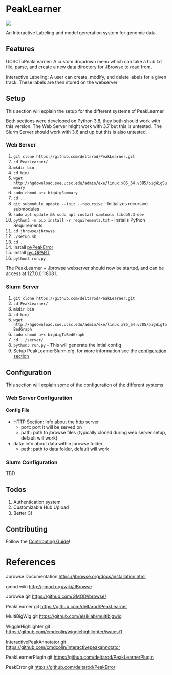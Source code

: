 # PeakLearner
![](https://travis-ci.com/PeakLearner/PeakLearner.svg?branch=master)

An Interactive Labeling and model generation system for genomic data.

## Features

UCSCToPeakLearner: A custom dropdown menu which can take a hub.txt file, parse, and create a new data directory for JBrowse to read from.

Interactive Labeling: A user can create, modify, and delete labels for a given track. These labels are then stored on the webserver

## Setup
This section will explain the setup for the different systems of PeakLearner

Both sections were developed on Python 3.8, they both should work with this version.
The Web Server might work with 3.7 but this is untested.
The Slurm Server should work with 3.6 and up but this is also untested. 

### Web Server
1. `git clone https://github.com/deltarod/PeakLearner.git`
2. `cd PeakLearner/`
3. `mkdir bin`
4. `cd bin/`
5. `wget http://hgdownload.soe.ucsc.edu/admin/exe/linux.x86_64.v385/bigWigSummary`
6. `sudo chmod a+x bigWigSummary`
7. `cd ..`
8. `git submodule update --init --recursive` - Initializes recursive submodules
9. `sudo apt update && sudo apt install samtools libdb5.3-dev`
10. `python3 -m pip install -r requirements.txt` - Installs Python Requirements
11. `cd jbrowse/jbrowse`
12. `./setup.sh`
13. `cd ..`
14. Install [pyPeakError](https://github.com/deltarod/PeakError/)
15. Install [pyLOPART](https://github.com/deltarod/LOPART)
16. `python3 run.py`

The PeakLearner + Jbrowse webserver should now be started, and can be access at 127.0.0.1:8081.

### Slurm Server
1. `git clone https://github.com/deltarod/PeakLearner.git`
2. `cd PeakLearner/`
3. `mkdir bin`
4. `cd bin/`
5. `wget http://hgdownload.soe.ucsc.edu/admin/exe/linux.x86_64.v385/bigWigToBedGraph`
6. `sudo chmod a+x bigWigToBedGraph`
7. `cd ../server/`
8. `python3 run.py` - This will generate the intial config
9. Setup PeakLearnerSlurm.cfg, for more information see the [configuration section](#configuration)


## Configuration
This section will explain some of the configuration of the different systems

### Web Server Configuration

#### Config File
- HTTP Section: Info about the http server
    - port: port it will be served on
    - path: path to jbrowse files (typically cloned during web server setup, default will work)
- data: Info about data within jbrowse folder
    - path: path to data folder, default will work


### Slurm Configuration
TBD

## Todos
1. Authentication system
2. Customizable Hub Upload
3. Better CI

## Contributing
Follow the [Contributing Guide](CONTRIBUTING.md)!


# References

Jbrowse Documentation               https://jbrowse.org/docs/installation.html

gmod wiki                           http://gmod.org/wiki/JBrowse

Jbrowse git                         https://github.com/GMOD/jbrowse/

PeakLearner git                     https://github.com/deltarod/PeakLearner

MultiBigWig git                     https://github.com/elsiklab/multibigwig

WiggleHighlighter git               https://github.com/cmdcolin/wigglehighlighter/issues/1

InteractivePeakAnnotator git        https://github.com/cmdcolin/interactivepeakannotator

PeakLearnerPlugin git               https://github.com/deltarod/PeakLearnerPlugin

PeakError git                       https://github.com/deltarod/PeakError
